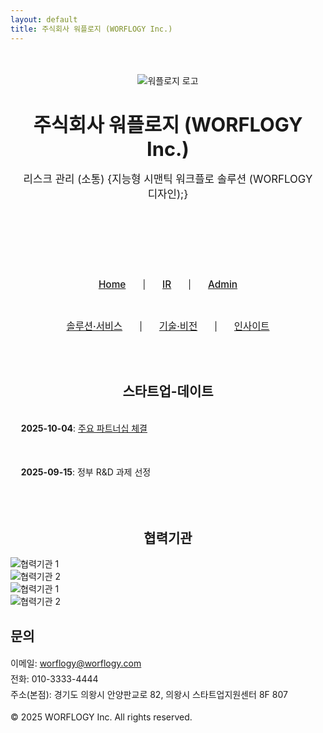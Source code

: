 ```yaml
---
layout: default
title: 주식회사 워플로지 (WORFLOGY Inc.)
---
```


<header style="text-align: center; padding: 2.5em 1em; background-color: transparent; border-bottom: 1px solid var(--border-color);">
  <img src="{{ site.baseurl }}/assets/images/worflogy_logo.svg" alt="워플로지 로고" style="max-height: 60px; margin-bottom: 1.5em;">
  <h1 style="font-size: 2.2em; margin: 0.5em 0; border-bottom: none;">주식회사 워플로지 (WORFLOGY Inc.)</h1>
  <p style="font-size: 1.2em; color: var(--text-muted-color);">리스크 관리 (소통) {지능형 시맨틱 워크플로 솔루션 (WORFLOGY 디자인);}</p>
</header>

<nav style="text-align: center; padding: 1.2em; background-color: var(--header-bg-color); border-bottom: 1px solid var(--border-color);">
  <a href="{{ site.baseurl }}/" style="margin: 0 1.5em; font-weight: 500; font-size: 1.1em;">Home</a> |
  <a href="#" style="margin: 0 1.5em; font-weight: 500; font-size: 1.1em;">IR</a> |
  <a href="#" target="_blank" style="margin: 0 1.5em; font-weight: 500; font-size: 1.1em;">Admin</a>
</nav>

<section id="content-1-section" style="padding: 2em 0; text-align: center; background-color: var(--header-bg-color); border-bottom: 1px solid var(--border-color);">
  <a href="#" id="menu-solutionservice" style="margin: 0 1.5em; font-weight: 500; font-size: 1.1em;">솔루션·서비스</a> |
  <a href="#" id="menu-techvision" style="margin: 0 1.5em; font-weight: 500; font-size: 1.1em;">기술·비전</a> |
  <a href="#" id="menu-ceoinsight" style="margin: 0 1.5em; font-weight: 500; font-size: 1.1em;">인사이트</a>
</section>

<div id="content-area" style="padding-top: 1.5em;"></div>

<section id="content-2-section">
  <div id="current-time" style="text-align: center; margin-bottom: 2em; font-size: 1em; color: var(--text-muted-color);"></div>
  <script src="{{ site.baseurl }}/timeSync.js"></script>

  <h2 style="text-align: center;">스타트업-데이트</h2>
  <ul style="list-style-type: none; padding: 0; max-width: 700px; margin: 0 auto;">
    <li style="margin-bottom: 1.2em; padding: 1.2em; border: 1px solid var(--border-color); border-radius: 8px; background-color: var(--header-bg-color);"><strong>2025-10-04</strong>: <a href="https://example.com" target="_blank">주요 파트너십 체결</a></li>
    <li style="margin-bottom: 1.2em; padding: 1.2em; border: 1px solid var(--border-color); border-radius: 8px; background-color: var(--header-bg-color);"><strong>2025-09-15</strong>: 정부 R&D 과제 선정</li>
  </ul>
</section>

<section id="partners-section">
  <h2 style="text-align: center; margin-top: 3em;">협력기관</h2>
  <div class="slider">
    <div class="slider-track">
      <div class="slide-item"><img src="{{ site.baseurl }}/assets/partners/logo1.png" alt="협력기관 1"></div>
      <div class="slide-item"><img src="{{ site.baseurl }}/assets/partners/logo2.png" alt="협력기관 2"></div>
      <div class="slide-item"><img src="{{ site.baseurl }}/assets/partners/logo1.png" alt="협력기관 1"></div>
      <div class="slide-item"><img src="{{ site.baseurl }}/assets/partners/logo2.png" alt="협력기관 2"></div>
    </div>
  </div>
</section>

<section id="contact">
    <h2>문의</h2>
    <address style="font-style: normal; line-height: 1.8;">
        <p>
            이메일: <a href="mailto:worflogy@worflogy.com">worflogy@worflogy.com</a><br>
            전화: 010-3333-4444<br>
            주소(본점): 경기도 의왕시 안양판교로 82, 의왕시 스타트업지원센터 8F 807
        </p>
    </address>
</section>

<footer>
    <p>&copy; 2025 WORFLOGY Inc. All rights reserved.</p>
</footer>